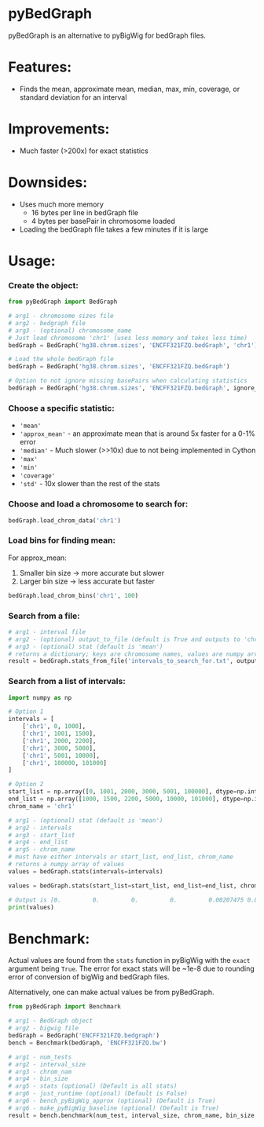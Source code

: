 # pyBedGraph
pyBedGraph is an alternative to pyBigWig for bedGraph files.

# Features:
- Finds the mean, approximate mean, median, max, min, coverage, or standard deviation for an interval

# Improvements:
- Much faster (>200x) for exact statistics

# Downsides:
- Uses much more memory
    - 16 bytes per line in bedGraph file
    - 4 bytes per basePair in chromosome loaded
- Loading the bedGraph file takes a few minutes if it is large

# Usage:
### Create the object:
```python
from pyBedGraph import BedGraph

# arg1 - chromosome sizes file
# arg2 - bedgraph file
# arg3 - (optional) chromosome_name
# Just load chromosome 'chr1' (uses less memory and takes less time)
bedGraph = BedGraph('hg38.chrom.sizes', 'ENCFF321FZQ.bedGraph', 'chr1')

# Load the whole bedGraph file
bedGraph = BedGraph('hg38.chrom.sizes', 'ENCFF321FZQ.bedGraph')

# Option to not ignore missing basePairs when calculating statistics
bedGraph = BedGraph('hg38.chrom.sizes', 'ENCFF321FZQ.bedGraph', ignore_missing_bp=False)
```

### Choose a specific statistic:
  - `'mean'`
  - `'approx_mean'` - an approximate mean that is around 5x faster for a 0-1% error
  - `'median'` - Much slower (>>10x) due to not being implemented in Cython
  - `'max'`
  - `'min'`
  - `'coverage'`
  - `'std'` - 10x slower than the rest of the stats

### Choose and load a chromosome to search for:
```python
bedGraph.load_chrom_data('chr1')
```
### Load bins for finding mean:
For approx_mean:
1. Smaller bin size -> more accurate but slower
2. Larger bin size -> less accurate but faster
```python
bedGraph.load_chrom_bins('chr1', 100)
```

### Search from a file:
```python
# arg1 - interval file
# arg2 - (optional) output_to_file (default is True and outputs to 'chr1_out.txt'
# arg3 - (optional) stat (default is 'mean')
# returns a dictionary; keys are chromosome names, values are numpy arrays
result = bedGraph.stats_from_file('intervals_to_search_for.txt', output_to_file=False, stat='mean')
```

### Search from a list of intervals:
```python
import numpy as np

# Option 1
intervals = [
    ['chr1', 0, 1000],
    ['chr1', 1001, 1500],
    ['chr1', 2000, 2200],
    ['chr1', 3000, 5000],
    ['chr1', 5001, 10000],
    ['chr1', 100000, 101000]
]

# Option 2
start_list = np.array([0, 1001, 2000, 3000, 5001, 100000], dtype=np.int32)
end_list = np.array([1000, 1500, 2200, 5000, 10000, 101000], dtype=np.int32)
chrom_name = 'chr1'

# arg1 - (optional) stat (default is 'mean')
# arg2 - intervals
# arg3 - start_list
# arg4 - end_list
# arg5 - chrom_name
# must have either intervals or start_list, end_list, chrom_name
# returns a numpy array of values
values = bedGraph.stats(intervals=intervals)

values = bedGraph.stats(start_list=start_list, end_list=end_list, chrom_name=chrom_name)

# Output is [0.         0.         0.         0.         0.00207475 0.05981362]
print(values)
```

# Benchmark:
Actual values are found from the `stats` function in pyBigWig with the `exact` argument being `True`. The error for exact stats will be ~1e-8 due to rounding error of conversion of bigWig and bedGraph files.

Alternatively, one can make actual values be from pyBedGraph. 
```python
from pyBedGraph import Benchmark

# arg1 - BedGraph object
# arg2 - bigwig file
bedGraph = BedGraph('ENCFF321FZQ.bedgraph')
bench = Benchmark(bedGraph, 'ENCFF321FZQ.bw')

# arg1 - num_tests
# arg2 - interval_size
# arg3 - chrom_nam
# arg4 - bin_size
# arg5 - stats (optional) (Default is all stats)
# arg6 - just_runtime (optional) (Default is False)
# arg6 - bench_pyBigWig_approx (optional) (Default is True)
# arg6 - make_pyBigWig_baseline (optional) (Default is True)
result = bench.benchmark(num_test, interval_size, chrom_name, bin_size, stats='mean')
```

